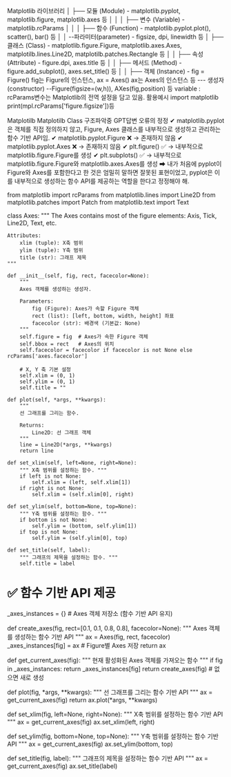 Matplotlib 라이브러리
│
├── 모듈 (Module) - matplotlib.pyplot, matplotlib.figure, matplotlib.axes 등
│   │
│   ├── 변수 (Variable) - matplotlib.rcParams 
│   │
│   ├── 함수 (Function) - matplotlib.pyplot.plot(), scatter(), bar() 등
│   │    --파라미터(parameter) - figsize, dpi, linewidth 등
│   ├── 클래스 (Class) - matplotlib.figure.Figure, matplotlib.axes.Axes, matplotilb.lines.Line2D, matplotilb.patches.Rectangle 등
│   │   ├── 속성 (Attribute) - figure.dpi, axes.title 등
│   │   ├── 메서드 (Method) - figure.add_subplot(), axes.set_title() 등
│   │   ├── 객체 (Instance) - fig = Figure() fig는 Figure의 인스턴스, ax = Axes() ax는 Axes의 인스턴스 등
        --- 생성자(constructor) --Figure(figsize=(w,h)), AXes(fig,position) 등
variable : rcParams변수는 Matplotlib의 전역 설정을 담고 있음. 활용예시 import matplotlib print(mpl.rcParams['figure.figsize'])등

Matplotilb 
Matplotilb Class 구조파악중 GPT답변 오류의 정정
✔ matplotlib.pyplot은 객체를 직접 정의하지 않고, Figure, Axes 클래스를 내부적으로 생성하고 관리하는 함수 기반 API임.
✔ matplotlib.pyplot.Figure ❌ → 존재하지 않음
✔ matplotlib.pyplot.Axes ❌ → 존재하지 않음
✔ plt.figure() ✅ → 내부적으로 matplotlib.figure.Figure를 생성
✔ plt.subplots() ✅ → 내부적으로 matplotlib.figure.Figure와 matplotlib.axes.Axes를 생성
➡ 내가 처음에 pyplot이 Figure와 Axes를 포함한다고 한 것은 엄밀히 말하면 잘못된 표현이었고, pyplot은 이를 내부적으로 생성하는 함수 API를 제공하는 역할을 한다고 정정해야 해.


from matplotlib import rcParams
from matplotlib.lines import Line2D
from matplotlib.patches import Patch
from matplotlib.text import Text

class Axes:
    """
    The Axes contains most of the figure elements: Axis, Tick, Line2D, Text, etc.

    Attributes:
        xlim (tuple): X축 범위
        ylim (tuple): Y축 범위
        title (str): 그래프 제목
    """

    def __init__(self, fig, rect, facecolor=None):
        """
        Axes 객체를 생성하는 생성자.

        Parameters:
            fig (Figure): Axes가 속할 Figure 객체
            rect (list): [left, bottom, width, height] 좌표
            facecolor (str): 배경색 (기본값: None)
        """
        self.figure = fig  # Axes가 속한 Figure 객체
        self.bbox = rect   # Axes의 위치
        self.facecolor = facecolor if facecolor is not None else rcParams['axes.facecolor']

        # X, Y 축 기본 설정
        self.xlim = (0, 1)
        self.ylim = (0, 1)
        self.title = ""

    def plot(self, *args, **kwargs):
        """
        선 그래프를 그리는 함수.

        Returns:
            Line2D: 선 그래프 객체
        """
        line = Line2D(*args, **kwargs)
        return line

    def set_xlim(self, left=None, right=None):
        """ X축 범위를 설정하는 함수. """
        if left is not None:
            self.xlim = (left, self.xlim[1])
        if right is not None:
            self.xlim = (self.xlim[0], right)

    def set_ylim(self, bottom=None, top=None):
        """ Y축 범위를 설정하는 함수. """
        if bottom is not None:
            self.ylim = (bottom, self.ylim[1])
        if top is not None:
            self.ylim = (self.ylim[0], top)

    def set_title(self, label):
        """ 그래프의 제목을 설정하는 함수. """
        self.title = label


# ✅ 함수 기반 API 제공
_axes_instances = {}  # Axes 객체 저장소 (함수 기반 API 유지)

def create_axes(fig, rect=[0.1, 0.1, 0.8, 0.8], facecolor=None):
    """ Axes 객체를 생성하는 함수 기반 API """
    ax = Axes(fig, rect, facecolor)
    _axes_instances[fig] = ax  # Figure별 Axes 저장
    return ax

def get_current_axes(fig):
    """ 현재 활성화된 Axes 객체를 가져오는 함수 """
    if fig in _axes_instances:
        return _axes_instances[fig]
    return create_axes(fig)  # 없으면 새로 생성

def plot(fig, *args, **kwargs):
    """ 선 그래프를 그리는 함수 기반 API """
    ax = get_current_axes(fig)
    return ax.plot(*args, **kwargs)

def set_xlim(fig, left=None, right=None):
    """ X축 범위를 설정하는 함수 기반 API """
    ax = get_current_axes(fig)
    ax.set_xlim(left, right)

def set_ylim(fig, bottom=None, top=None):
    """ Y축 범위를 설정하는 함수 기반 API """
    ax = get_current_axes(fig)
    ax.set_ylim(bottom, top)

def set_title(fig, label):
    """ 그래프의 제목을 설정하는 함수 기반 API """
    ax = get_current_axes(fig)
    ax.set_title(label)

